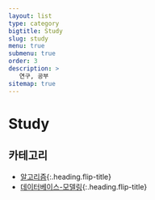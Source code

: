 ```yaml
---
layout: list
type: category
bigtitle: Study
slug: study
menu: true
submenu: true
order: 3
description: >
   연구, 공부
sitemap: true
---
```

# Study

## 카테고리

* [알고리즘]{:.heading.flip-title}
* [데이터베이스-모델링]{:.heading.flip-title}
  
[알고리즘]: /algorithm/
[데이터베이스-모델링]: /database-modeling/

